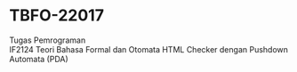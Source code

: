 # TBFO-22017
Tugas Pemrograman  
IF2124 Teori Bahasa Formal dan Otomata 
HTML Checker dengan Pushdown Automata (PDA)
